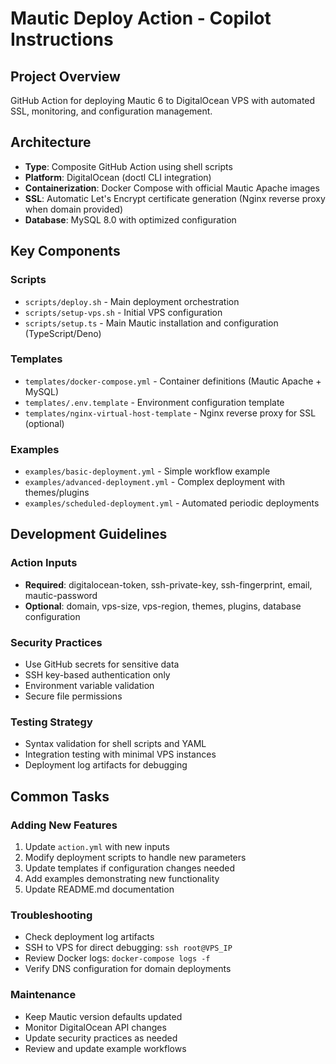 # Mautic Deploy Action - Copilot Instructions

## Project Overview
GitHub Action for deploying Mautic 6 to DigitalOcean VPS with automated SSL, monitoring, and configuration management.

## Architecture
- **Type**: Composite GitHub Action using shell scripts
- **Platform**: DigitalOcean (doctl CLI integration)  
- **Containerization**: Docker Compose with official Mautic Apache images
- **SSL**: Automatic Let's Encrypt certificate generation (Nginx reverse proxy when domain provided)
- **Database**: MySQL 8.0 with optimized configuration

## Key Components

### Scripts
- `scripts/deploy.sh` - Main deployment orchestration
- `scripts/setup-vps.sh` - Initial VPS configuration 
- `scripts/setup.ts` - Main Mautic installation and configuration (TypeScript/Deno)

### Templates  
- `templates/docker-compose.yml` - Container definitions (Mautic Apache + MySQL)
- `templates/.env.template` - Environment configuration template
- `templates/nginx-virtual-host-template` - Nginx reverse proxy for SSL (optional)

### Examples
- `examples/basic-deployment.yml` - Simple workflow example
- `examples/advanced-deployment.yml` - Complex deployment with themes/plugins
- `examples/scheduled-deployment.yml` - Automated periodic deployments

## Development Guidelines

### Action Inputs
- **Required**: digitalocean-token, ssh-private-key, ssh-fingerprint, email, mautic-password
- **Optional**: domain, vps-size, vps-region, themes, plugins, database configuration

### Security Practices  
- Use GitHub secrets for sensitive data
- SSH key-based authentication only
- Environment variable validation
- Secure file permissions

### Testing Strategy
- Syntax validation for shell scripts and YAML
- Integration testing with minimal VPS instances
- Deployment log artifacts for debugging

## Common Tasks

### Adding New Features
1. Update `action.yml` with new inputs
2. Modify deployment scripts to handle new parameters
3. Update templates if configuration changes needed
4. Add examples demonstrating new functionality
5. Update README.md documentation

### Troubleshooting
- Check deployment log artifacts
- SSH to VPS for direct debugging: `ssh root@VPS_IP`
- Review Docker logs: `docker-compose logs -f`
- Verify DNS configuration for domain deployments

### Maintenance
- Keep Mautic version defaults updated
- Monitor DigitalOcean API changes
- Update security practices as needed
- Review and update example workflows